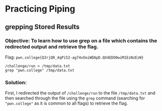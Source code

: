 # Practicing Piping
## grepping Stored Results

### Objective: To learn how to use grep on a file which contains the redirected output and retrieve the flag.

Flag: `pwn.college{Q3rjQR_4qPi52-ag74vOoiWDApD.QX4EDO0wiM1EzNzEzW}`

```
/challenge/run > /tmp/data.txt
grep "pwn.college" /tmp/data.txt
```

### Solution:

First, I redirected the output of `/challenge/run` to the file `/tmp/data.txt` and then searched through the file using the `grep` command (searching for `"pwn.college"` as it is common to all flags) to retrieve the flag.


